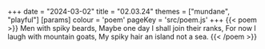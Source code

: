 +++
date = "2024-03-02"
title = "02.03.24"
themes = ["mundane", "playful"]
[params]
  colour = 'poem'
  pageKey = 'src/poem.js'
+++
{{< poem >}}
Men with spiky beards,
Maybe one day I shall join their ranks,
For now I laugh with mountain goats,
My spiky hair an island not a sea.
{{< /poem >}}